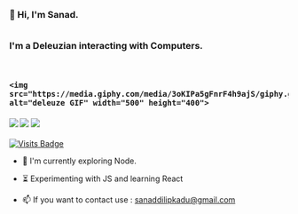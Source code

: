 <h3 align="left">

 <abc>

  <br>👋 Hi, I'm Sanad.<br>

  <br> I'm a Deleuzian interacting with Computers. <br>

  <br>

    <img src="https://media.giphy.com/media/3oKIPa5gFnrF4h9ajS/giphy.gif" alt="deleuze GIF" width="500" height="400">

 </abc>

</h3> 



   ####      ![](https://img.shields.io/badge/Web%20Development-%3C%2F%3E-blueviolet) ![](https://img.shields.io/badge/JavaScript-%3C%2F%3E-yellow)  ![](https://img.shields.io/badge/C++-%7C-yellowgreen) 
   
[![Visits Badge](https://badges.pufler.dev/visits/puf17640/git-badges)](https://badges.pufler.dev)



- :telescope: I'm currently exploring Node.

- :hourglass_flowing_sand: Experimenting with JS and learning React

- :mailbox: If you want to contact use : sanaddilipkadu@gmail.com

